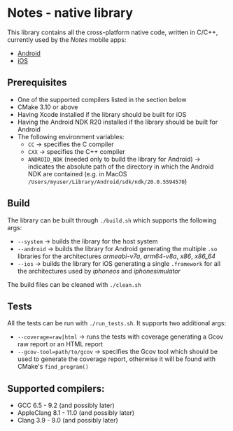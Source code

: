 # Notes - native library

This library contains all the cross-platform native code, written in C/C++, currently used by the _Notes_ mobile apps:
- [Android](https://github.com/Fondesa/notes-android)
- [iOS](https://github.com/Fondesa/notes-ios)

## Prerequisites
- One of the supported compilers listed in the section below
- CMake 3.10 or above
- Having Xcode installed if the library should be built for iOS
- Having the Android NDK R20 installed if the library should be built for Android
- The following environment variables:
  - `CC` &rarr; specifies the C compiler
  - `CXX` &rarr; specifies the C++ compiler
  - `ANDROID_NDK` (needed only to build the library for Android) &rarr; indicates the absolute path of the directory in which the Android NDK are contained (e.g. in MacOS `/Users/myuser/Library/Android/sdk/ndk/20.0.5594570`)

## Build

The library can be built through `./build.sh` which supports the following args:
- `--system` &rarr; builds the library for the host system
- `--android` &rarr; builds the library for Android generating the multiple `.so` libraries for the architectures _armeabi-v7a_, _arm64-v8a_, _x86_, _x86_64_
- `--ios` &rarr; builds the library for iOS generating a single `.framework` for all the architectures used by _iphoneos_ and _iphonesimulator_

The build files can be cleaned with `./clean.sh`

## Tests
All the tests can be run with `./run_tests.sh`.
It supports two additional args:
- `--coverage=raw|html` &rarr; runs the tests with coverage generating a Gcov raw report or an HTML report
- `--gcov-tool=path/to/gcov` &rarr; specifies the Gcov tool which should be used to generate the coverage report, otherwise it will be found with CMake's `find_program()`

## Supported compilers:
- GCC 6.5 - 9.2 (and possibly later)
- AppleClang 8.1 - 11.0 (and possibly later)
- Clang 3.9 - 9.0 (and possibly later)
